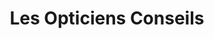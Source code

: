 ---
title: "Les Opticiens Conseils"
url: /rouen/les-opticiens-conseils-avenue-de-bretagne/
shop: Optiker
---